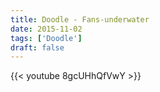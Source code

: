 ```yaml
---
title: Doodle - Fans-underwater
date: 2015-11-02
tags: ['Doodle']
draft: false
---
```

{{< youtube 8gcUHhQfVwY >}}

